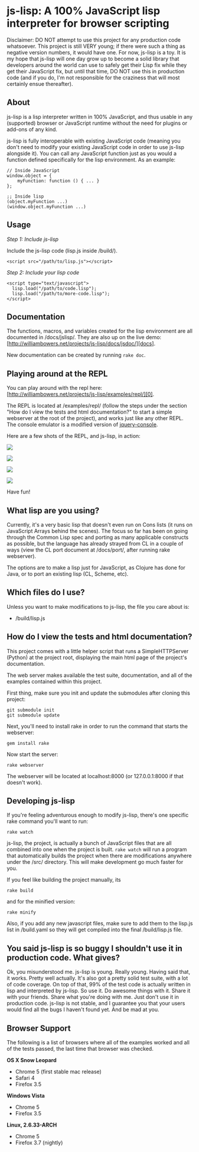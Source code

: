 # js-lisp: A 100% JavaScript lisp interpreter for browser scripting

Disclaimer: DO NOT attempt to use this project for any production code whatsoever. This project is still VERY young; if there were such a thing as negative version numbers, it would have one. For now, js-lisp is a toy. It is my hope that js-lisp will one day grow up to become a solid library that developers around the world can use to safely get their Lisp fix while they get their JavaScript fix, but until that time, DO NOT use this in production code (and if you do, I'm not responsible for the craziness that will most certainly ensue thereafter).

## About

js-lisp is a lisp interpreter written in 100% JavaScript, and thus usable in any (supported) browser or JavaScript runtime without the need for plugins or add-ons of any kind.

js-lisp is fully interoperable with existing JavaScript code (meaning you don't need to modify your existing JavaScript code in order to use js-lisp alongside it). You can call any JavaScript function just as you would a function defined specifically for the lisp environment. As an example:

	// Inside JavaScript
	window.object = {
		myFunction: function () { ... }
	};
	
	;; Inside lisp
	(object.myFunction ...)
	(window.object.myFunction ...)

## Usage

*Step 1: Include js-lisp*

Include the js-lisp code (lisp.js inside /build/).

    <script src="/path/to/lisp.js"></script>

*Step 2: Include your lisp code*

	<script type="text/javascript">
	  lisp.load("/path/to/code.lisp");
	  lisp.load("/path/to/more-code.lisp");
	</script>

## Documentation

The functions, macros, and variables created for the lisp environment are all documented in /docs/jslisp/. They are also up on the live demo: [http://williambowers.net/projects/js-lisp/docs/jsdoc/][docs].

New documentation can be created by running `rake doc`.

[docs]: http://williambowers.net/projects/js-lisp/docs/jsdoc/

## Playing around at the REPL

You can play around with the repl here: [http://williambowers.net/projects/js-lisp/examples/repl/][0].

The REPL is located at /examples/repl/ (follow the steps under the section "How do I view the tests and html documentation?" to start a simple webserver at the root of the project), and works just like any other REPL. The console emulator is a modified version of [jquery-console][1].

Here are a few shots of the REPL, and js-lisp, in action:

![](http://github.com/willurd/js-lisp/raw/master/docs/readme/repl1.png)

![](http://github.com/willurd/js-lisp/raw/master/docs/readme/repl2.png)

![](http://github.com/willurd/js-lisp/raw/master/docs/readme/repl3.png)

![](http://github.com/willurd/js-lisp/raw/master/docs/readme/repl4.png)

Have fun!

[0]: http://williambowers.net/projects/js-lisp/examples/repl/
[1]: http://github.com/chrisdone/jquery-console

## What lisp are you using?

Currently, it's a very basic lisp that doesn't even run on Cons lists (it runs on JavaScript Arrays behind the scenes). The focus so far has been on going through the Common Lisp spec and porting as many applicable constructs as possible, but the language has already strayed from CL in a couple of ways (view the CL port document at /docs/port/, after running rake webserver).

The options are to make a lisp just for JavaScript, as Clojure has done for Java, or to port an existing lisp (CL, Scheme, etc).

## Which files do I use?

Unless you want to make modifications to js-lisp, the file you care about is:

* /build/lisp.js

## How do I view the tests and html documentation?

This project comes with a little helper script that runs a SimpleHTTPServer (Python) at the project root, displaying the main html page of the project's documentation.

The web server makes available the test suite, documentation, and all of the examples contained within this project.

First thing, make sure you init and update the submodules after cloning this project:

    git submodule init
	git submodule update

Next, you'll need to install rake in order to run the command that starts the webserver:

    gem install rake

Now start the server:

    rake webserver

The webserver will be located at localhost:8000 (or 127.0.0.1:8000 if that doesn't work).

## Developing js-lisp

If you're feeling adventurous enough to modify js-lisp, there's one specific rake command you'll want to run:

    rake watch

js-lisp, the project, is actually a bunch of JavaScript files that are all combined into one when the project is built. `rake watch` will run a program that automatically builds the project when there are modifications anywhere under the /src/ directory. This will make development go much faster for you.

If you feel like building the project manually, its

    rake build

and for the minified version:

    rake minify

Also, if you add any new javascript files, make sure to add them to the lisp.js list in /build.yaml so they will get compiled into the final /build/lisp.js file.

## You said js-lisp is so buggy I shouldn't use it in production code. What gives?

Ok, you misunderstood me. js-lisp is young. Really young. Having said that, it works. Pretty well actually. It's also got a pretty solid test suite, with a lot of code coverage. On top of that, 99% of the test code is actually written in lisp and interpreted by js-lisp. So use it. Do awesome things with it. Share it with your friends. Share what you're doing with me. Just don't use it in production code. js-lisp is not stable, and I guarantee you that your users would find all the bugs I haven't found yet. And be mad at you.

## Browser Support

The following is a list of browsers where all of the examples worked and all of the tests passed, the last time that browser was checked.

**OS X Snow Leopard**

* Chrome 5 (first stable mac release)
* Safari 4
* Firefox 3.5

**Windows Vista**

* Chrome 5
* Firefox 3.5

**Linux, 2.6.33-ARCH**

* Chrome 5
* Firefox 3.7 (nightly)
